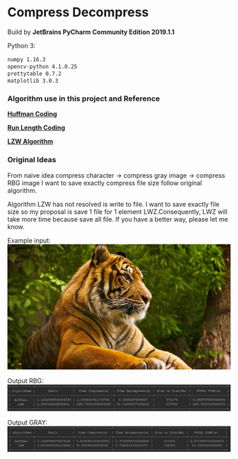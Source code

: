 # Compress Decompress 
Build by **JetBrains PyCharm Community Edition 2019.1.1**

Python 3:

    numpy 1.16.3
    opencv-python 4.1.0.25
    prettytable 0.7.2
    matplotlib 3.0.3

### Algorithm use in this project and Reference

**[Huffman Coding][1]**

**[Run Length Coding][2]**

**[LZW Algorithm][3]**


[1]: http://pythonfiddle.com/huffman-coding-text/ "Huffman code" 

[2]: https://www.rosettacode.org/wiki/Run-length_encoding#Python "RLC"

[3]: https://rosettacode.org/wiki/LZW_compression#Python "LZW"

### Original Ideas

From naive idea compress character -> compress gray image -> compress RBG image
I want to save exactly compress file size follow original algorithm.

Algorithm LZW has not resolved is write to file. I want to save exactly file size so my proposal is save 1 file for 1 element LWZ.Consequently, LWZ will take more time because save all file.
If you have a better way, please let me know.


Example input:
![Input image](/image/tiger.bmp)

Output RBG:
![OutputRGB](/captions/tiger-color.png)

Output GRAY:
![OutputGray](/captions/tiger1.png)
